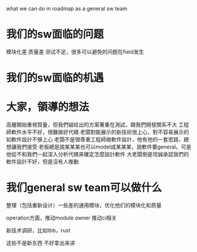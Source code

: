 what we can do in roadmap as a general sw team

# 我们的sw面临的问题

模块化差
质量差
测试不足，很多可以避免的问题在field发生

# 我们的sw面临的机遇

# 大家，領導的想法

高層開始重視質量，但我們組给出的方案著重在測試，跟我們開發關系不大
工程師軟件水平不好，很難做好代碼
老闆對能展示的新技術很上心，對不容易展示的如軟件設計不够上心
老闆不是很尊重工程師做軟件設計，他有他的一套思路，總想讓我們接受
老板總是說某某某也可以model成某某某，說軟件要general。可是他從不和我們一起深入分析代碼來確定怎麼設計軟件
大老闆倒是坦誠承認我們的軟件設計不好，但是沒有人推動

# 我们general sw team可以做什么

整理（包括重新设计）一些差的通用模块，优化他们的模块化和质量

operation方面，推动module owner
推动ci相关

新技术调研，比如tbb，rust

这些不是新东西
不好拿出来讲